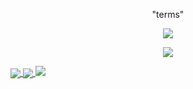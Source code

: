 <p align="center">"terms"</p>
<p align="center"> 
  <img src="https://komarev.com/ghpvc/?username=tcrms"/> 
</p>

<p align="center">
  <a href="https://github.com/termed">
    <img src="https://discord.c99.nl/widget/theme-4/849604824047812629.png"/>
     </a>
</p>



<a href="https://github.com/termed">
  <img align="center" src="https://github-readme-stats.vercel.app/api/top-langs/?username=termed&layout=compact&theme=dark" />
  <a href="https://github.com/termed?tab=repositories">
<img align="center" src="https://github-readme-stats.vercel.app/api/?username=termed&title_color=4F8CC9&text_color=9f9f9f&show_icons=true&bg_color=00000000&hide_border=true&icon_color=4F8CC9&hide_title=true&count_private=true&include_all_commits=true" />
  <a href="https://github.com/termed?tab=repositories">
<img src="https://github-profile-trophy.vercel.app/api/pin/?username=termed&margin-w=25&margin-h=25&column=7&theme=darkhub" />

